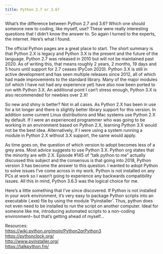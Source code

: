 ```yaml
---
title: Python 2.7 or 3.6?
---
```

What’s the difference between Python 2.7 and 3.6? Which one should someone new to coding, like myself, use? These were really interesting questions that I didn’t know the answer to. So again I turned to the experts, the internet. Here’s what I found.

The official Python pages are a great place to start. The short summary is that Python 2.X is legacy and Python 3.X is the present and the future of the language. Python 2.7 was released in 2010 but will not be maintained past 2020. As of writing this, that means roughly 2 years, 2 months, 19 days and 5 hours until support for 2.7 ceases (PyCon 2020). Python 3.X is still in active development and has seen multiple releases since 2012, all of which had made improvements to the standard library. Many of the major modules (of which I have not had any experience yet) have also now been ported to run with Python 3.X. An additional point I can’t stress enough, Python 3.X is also recommended for newbies over 2.X! 

So new and shiny is better? Not in all cases. As Python 2.X has been in use for a lot longer and there is slightly better library support for this version. In addition some current Linux distributions and Mac systems use Python 2.X by default. If I were an experienced programmer who was going to be working in an environment based on Python 2.X, learning Python 3.X would not be the best idea. Alternatively, if I were using a system running a module in Python 2.X without 3.X support, the same would apply.

As time goes on, the question of which version to adopt becomes less of a grey area. Most advice suggests to use Python 3.X. Python org states that the minority are with 2.X.  Episode #145 of “talk python to me” actually discussed this subject and the consensus is that going into 2018, Python version 3 has become the answer to this question. I wanted to adopt Python to solve issues I’ve come across in my work. Python is not installed on any PCs at work so I wasn’t going to experience any backwards compatibility issues. All this in mind, Python 3.6.3 was the logical choice for me. 

Here’s a little something that I’ve since discovered. If Python is not installed in your work environment, it’s very easy to package Python scripts into an executable (.exe) file by using the module ‘Pyinstaller’. Thus, python does not even need to be installed to run the script on another computer. Ideal for someone like me, introducing automated scripts to a non-coding environment– but that’s getting ahead of myself…

Resources: <br>
https://wiki.python.org/moin/Python2orPython3 <br>
https://pythonclock.org/ <br>
http://www.pyinstaller.org/ <br>
https://talkpython.fm/ <br>
